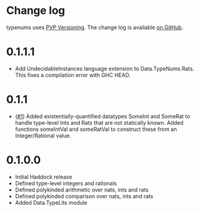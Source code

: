 Change log
==========

typenums uses [PVP Versioning][1].
The change log is available [on GitHub][2].

0.1.1.1
=======
* Add UndecidableInstances language extension to Data.TypeNums.Rats.  This
  fixes a compilation error with GHC HEAD.

0.1.1
=====
* ([#1](https://github.com/adituv/typenums/issues/1))
  Added existentially-quantified datatypes SomeInt and SomeRat to handle
  type-level Ints and Rats that are not statically known.  Added functions
  someIntVal and someRatVal to construct these from an Integer/Rational value.

0.1.0.0
=======
* Initial Haddock release
* Defined type-level integers and rationals
* Defined polykinded arithmetic over nats, ints and rats
* Defined polykinded comparison over nats, ints and rats 
* Added Data.TypeLits module

[1]: https://pvp.haskell.org
[2]: https://github.com/adituv/typenums/releases

